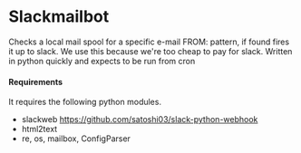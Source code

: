 Slackmailbot
=======

Checks a local mail spool for a specific e-mail FROM: pattern, if found fires it up to slack. We use this because we're too cheap to pay for slack. Written in python quickly and expects to be run from cron


#### Requirements
It requires the following python modules. 

* slackweb https://github.com/satoshi03/slack-python-webhook
* html2text
* re, os, mailbox, ConfigParser
